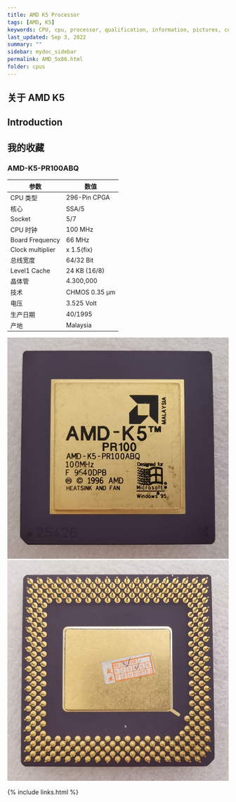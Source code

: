 ```yaml
---
title: AMD K5 Processor
tags: [AMD, K5]
keywords: CPU, cpu, processor, qualification, information, pictures, core, frequency, chip packaging, packaging, cpu info, x86, collection, amd, cyrix, harris, ibm, idt, iit, intel, motorola, nec, sgs, sgs-thomson, siemens, ST, signetics, mhs, ti, texas instruments, ulsi, umc, weitek, zilog, 808x, 8085, 8088, 8086, 80188, 80186, 80286, 286, 80386, 386, i386, Am386, 386sx, 386dx, 486, i486, 586, 486sx, 486dx, overdrive, 487, pentium, 586, 5x86, 386dlc, 386slc, 486dx2, mmx, ppro, pentium-pro, pro, athlon, duron, z80, dirk oppelt, dirk, oppelt, engineering, sample, samples
last_updated: Sep 3, 2022
summary: ""
sidebar: mydoc_sidebar
permalink: AMD_5x86.html
folder: cpus
---
```


## 关于 AMD K5
      

## Introduction


## 我的收藏

### AMD-K5-PR100ABQ

| 参数 | 数值 |
| ------ | ------ |
| CPU 类型 | 296-Pin CPGA |
| 核心 | SSA/5 |
| Socket | 5/7 |
| CPU 时钟 | 100 MHz |
| Board Frequency | 66 MHz |
| Clock multiplier | x 1.5(fix) |
| 总线宽度 | 64/32 Bit |
| Level1 Cache | 24 KB (16/8) |
| 晶体管 | 4.300,000 |
| 技术 | CHMOS 0.35 µm |
| 电压 | 3.525 Volt |
| 生产日期 | 40/1995 |
| 产地 | Malaysia |

![AMD-K5-PR100ABQ 正面](/images/cpus/AMD/AMD-K5-PR100ABQ_1.jpg)
![AMD-K5-PR100ABQ 反面](/images/cpus/AMD/AMD-K5-PR100ABQ_2.jpg)

{% include links.html %}
